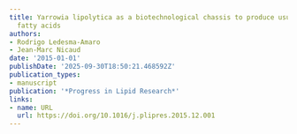 ```yaml
---
title: Yarrowia lipolytica as a biotechnological chassis to produce usual and unusual
  fatty acids
authors:
- Rodrigo Ledesma‐Amaro
- Jean‐Marc Nicaud
date: '2015-01-01'
publishDate: '2025-09-30T18:50:21.468592Z'
publication_types:
- manuscript
publication: '*Progress in Lipid Research*'
links:
- name: URL
  url: https://doi.org/10.1016/j.plipres.2015.12.001
---
```

